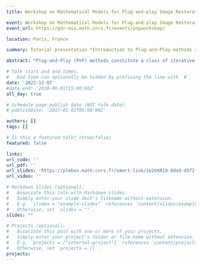 ```yaml
---
title: Workshop on Mathematical Models for Plug-and-play Image Restoration

event: Workshop on Mathematical Models for Plug-and-play Image Restoration
event_url: https://gdr-mia.math.cnrs.fr/events/pnpworkshop/

location: Paris, France

summary: Tutorial presentation *Introduction to Plug-and-Play methods and to their convergence analysis*

abstract: "Plug-and-Play (PnP) methods constitute a class of iterative algorithms for imaging problems where regularization is performed by an off-the-shelf denoiser. Specifically, given an image dataset, optimizing a function (e.g. a neural network) to remove Gaussian noise is equivalent to approximating the gradient or the proximal operator of the log prior of the training dataset. Therefore, any off-theshelf denoiser can be used as an implicit prior and inserted into an optimization scheme to restore images. After introducing the PnP and Regularization by Denoising (RED) frameworks, we will explore the different convergence analyses that have been proposed in the literature. From monotone operators theory to convex and non-convex analysis, we will propose various tools and deep denoisers that allow theoretical PnP convergence guarantees and state-of-the-art IR performance."

# Talk start and end times.
#   End time can optionally be hidden by prefixing the line with `#`.
date: '2022-12-07'
#date_end: '2030-06-01T15:00:00Z'
all_day: true

# Schedule page publish date (NOT talk date).
# publishDate: '2017-01-01T00:00:00Z'

authors: []
tags: []

# Is this a featured talk? (true/false)
featured: false

links:
url_code: ''
url_pdf: ''
url_slides: 'https://plmbox.math.cnrs.fr/smart-link/1e266819-0dad-45f2-9779-346b8e6a6bab/'
url_video: ''

# Markdown Slides (optional).
#   Associate this talk with Markdown slides.
#   Simply enter your slide deck's filename without extension.
#   E.g. `slides = "example-slides"` references `content/slides/example-slides.md`.
#   Otherwise, set `slides = ""`.
slides: ""

# Projects (optional).
#   Associate this post with one or more of your projects.
#   Simply enter your project's folder or file name without extension.
#   E.g. `projects = ["internal-project"]` references `content/project/deep-learning/index.md`.
#   Otherwise, set `projects = []`.
projects:
---
```


<!-- {{% callout note %}}
Click on the **Slides** button above to view the built-in slides feature.
{{% /callout %}}

Slides can be added in a few ways:

- **Create** slides using Wowchemy's [_Slides_](https://wowchemy.com/docs/managing-content/#create-slides) feature and link using `slides` parameter in the front matter of the talk file
- **Upload** an existing slide deck to `static/` and link using `url_slides` parameter in the front matter of the talk file
- **Embed** your slides (e.g. Google Slides) or presentation video on this page using [shortcodes](https://wowchemy.com/docs/writing-markdown-latex/).

Further event details, including [page elements](https://wowchemy.com/docs/writing-markdown-latex/) such as image galleries, can be added to the body of this page. -->

